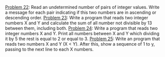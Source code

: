 [Problem 22](https://www.beecrowd.com.br/judge/en/problems/view/1113): Read an undetermined number of pairs of integer values. Write a message for each pair indicating if this two numbers are in ascending or descending order.
[Problem 23](https://www.beecrowd.com.br/judge/en/problems/view/1132): Write a program that reads two integer numbers X and Y and calculate the sum of all number not divisible by 13 between them, including both.
[Problem 24](https://www.beecrowd.com.br/judge/en/problems/view/1133): Write a program that reads two integer numbers X and Y. Print all numbers between X and Y which dividing it by 5 the rest is equal to 2 or equal to 3.
[Problem 25](https://www.beecrowd.com.br/judge/en/problems/view/1145): Write an program that reads two numbers X and Y (X < Y). After this, show a sequence of 1 to y, passing to the next line to each X numbers.

